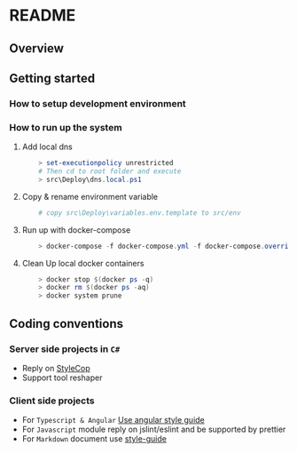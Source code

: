 # README

## Overview

## Getting started

### How to setup development environment

### How to run up the system

1. Add local dns

    ```powershell
        > set-executionpolicy unrestricted
        # Then cd to root folder and execute
        > src\Deploy\dns.local.ps1
    ```

1. Copy & rename environment variable

    ```powershell
        # copy src\Deploy\variables.env.template to src/env
    ```

1. Run up with docker-compose

    ```powershell
        > docker-compose -f docker-compose.yml -f docker-compose.override.yml up -f Elk/docker-compose.yml -d
    ```

1. Clean Up local docker containers

    ```powershell
        > docker stop $(docker ps -q)
        > docker rm $(docker ps -aq)
        > docker system prune
    ```

## Coding conventions

### Server side projects in `C#`

* Reply on [StyleCop](https://github.com/StyleCop/StyleCop.ReSharper)
* Support tool reshaper

### Client side projects

* For `Typescript & Angular` [Use angular style guide](https://angular.io/guide/styleguide)
* For `Javascript` module reply on jslint/eslint and be supported by prettier
* For `Markdown` document use [style-guide](https://arcticicestudio.github.io/styleguide-markdown/rules/)
